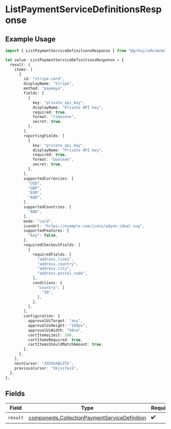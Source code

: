# ListPaymentServiceDefinitionsResponse

## Example Usage

```typescript
import { ListPaymentServiceDefinitionsResponse } from "@gr4vy/sdk/models/operations";

let value: ListPaymentServiceDefinitionsResponse = {
  result: {
    items: [
      {
        id: "stripe-card",
        displayName: "Stripe",
        method: "paymaya",
        fields: [
          {
            key: "private_api_key",
            displayName: "Private API key",
            required: true,
            format: "timezone",
            secret: true,
          },
        ],
        reportingFields: [
          {
            key: "private_api_key",
            displayName: "Private API key",
            required: true,
            format: "boolean",
            secret: true,
          },
        ],
        supportedCurrencies: [
          "USD",
          "GBP",
          "EUR",
          "AUD",
        ],
        supportedCountries: [
          "AUD",
        ],
        mode: "card",
        iconUrl: "https://example.com/icons/adyen-ideal.svg",
        supportedFeatures: {
          "key": false,
        },
        requiredCheckoutFields: [
          {
            requiredFields: [
              "address.line1",
              "address.country",
              "address.city",
              "address.postal_code",
            ],
            conditions: {
              "country": [
                "IN",
              ],
            },
          },
        ],
        configuration: {
          approvalUiTarget: "any",
          approvalUiHeight: "100px",
          approvalUiWidth: "50vw",
          cartItemsLimit: 100,
          cartItemsRequired: true,
          cartItemsShouldMatchAmount: true,
        },
      },
    ],
    nextCursor: "ZXhhbXBsZTE",
    previousCursor: "Xkjss7asS",
  },
};
```

## Fields

| Field                                                                                                          | Type                                                                                                           | Required                                                                                                       | Description                                                                                                    |
| -------------------------------------------------------------------------------------------------------------- | -------------------------------------------------------------------------------------------------------------- | -------------------------------------------------------------------------------------------------------------- | -------------------------------------------------------------------------------------------------------------- |
| `result`                                                                                                       | [components.CollectionPaymentServiceDefinition](../../models/components/collectionpaymentservicedefinition.md) | :heavy_check_mark:                                                                                             | N/A                                                                                                            |